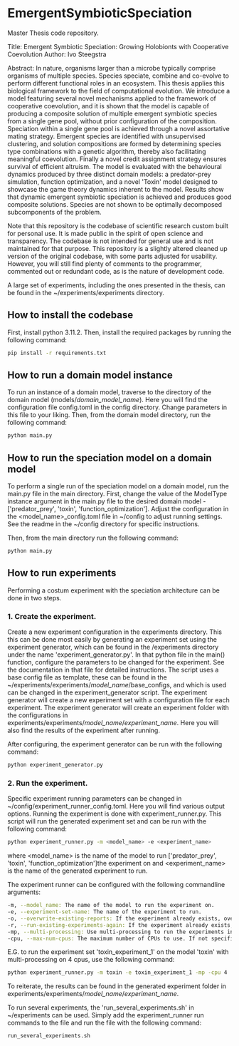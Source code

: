 # EmergentSymbioticSpeciation
Master Thesis code repository.

Title: Emergent Symbiotic Speciation: Growing Holobionts with Cooperative Coevolution
Author: Ivo Steegstra

Abstract:
In nature, organisms larger than a microbe typically comprise organisms of multiple species. Species speciate, combine and co-evolve to perform different functional roles in an ecosystem. This thesis applies this biological framework to the field of computational evolution. We introduce a model featuring several novel mechanisms applied to the framework of cooperative coevolution, and it is shown that the model is capable of producing a composite solution of multiple emergent symbiotic species from a single gene pool, without prior configuration of the composition.
Speciation within a single gene pool is achieved through a novel assortative mating strategy. Emergent species are identified with unsupervised clustering, and solution compositions are formed by determining species type combinations with a genetic algorithm, thereby also facilitating meaningful coevolution. Finally a novel credit assignment strategy ensures survival of efficient altruism.
The model is evaluated with the behavioural dynamics produced by three distinct domain models: a predator-prey simulation, function optimization, and a novel 'Toxin' model designed to showcase the game theory dynamics inherent to the model.
Results show that dynamic emergent symbiotic speciation is achieved and produces good composite solutions. Species are not shown to be optimally decomposed subcomponents of the problem.

Note that this repository is the codebase of scientific research custom built for personal use.
It is made public in the spirit of open science and transparency.
The codebase is not intended for general use and is not maintained for that purpose.
This repository is a slightly altered cleaned up version of the original codebase, with some parts adjusted for usability.
However, you will still find plenty of comments to the programmer, commented out or redundant code, as is the nature of development code.

A large set of experiments, including the ones presented in the thesis, can be found in the ~/experiments/experiments directory.

## How to install the codebase

First, install python 3.11.2. Then, install the required packages by running the following command:

```bash
pip install -r requirements.txt
```

## How to run a domain model instance

To run an instance of a domain model, traverse to the directory of the domain model (models/_domain_model_name_).
Here you will find the configuration file config.toml in the config directory. Change parameters in this file to your liking.
Then, from the domain model directory, run the following command:

```bash
python main.py
```

## How to run the speciation model on a domain model

To perform a single run of the speciation model on a domain model, run the main.py file in the main directory. First, change the value of the ModelType instance argument in the main.py file to the desired domain model - ['predator_prey', 'toxin', 'function_optimization']. Adjust the configuration in the <model_name>_config.toml file in ~/config to adjust running settings. See the readme in the ~/config directory for specific instructions. 

Then, from the main directory run the following command:

```bash
python main.py
```

## How to run experiments

Performing a costum experiment with the speciation architecture can be done in two steps.

### 1. Create the experiment.
Create a new experiment configuration in the experiments directory. This this can be done most easily by generating an experiment set using the experiment generator, which can be found in the /experiments directory under the name 'experiment_generator.py'. In that python file in the main() function, configure the parameters to be changed for the experiment. See the documentation in that file for detailed instructions. The script uses a base config file as template, these can be found in the ~/experiments/experiments/_model_name_/base_configs, and which is used can be changed in the experiment_generator script. The experiment generator will create a new experiment set with a configuration file for each experiment. The experiment generator will create an experiment folder with the configurations in experiments/experiments/_model_name_/_experiment_name_. Here you will also find the results of the experiment after running.

After configuring, the experiment generator can be run with the following command:

```bash
python experiment_generator.py
```

### 2. Run the experiment.
Specific experiment running parameters can be changed in ~/config/experiment_runner_config.toml. Here you will find various output options.
Running the experiment is done with experiment_runner.py. This script will run the generated experiment set and can be run with the following command:

```bash
python experiment_runner.py -m <model_name> -e <experiment_name> 
```

where <model_name> is the name of the model to run ['predator_prey', 'toxin', 'function_optimization']the experiment on and <experiment_name> is the name of the generated experiment to run.

The experiment runner can be configured with the following commandline arguments:
    
```bash
-m, --model_name: The name of the model to run the experiment on.
-e, --experiment-set-name: The name of the experiment to run.
-o, --overwrite-existing-reports: If the experiment already exists, overwrite earlier results.
-r, --run-existing-experiments-again: If the experiment already exists, run the experiment again.
-mp, --multi-processing: Use multi-processing to run the experiments in parrallel.
-cpu, --max-num-cpus: The maximum number of CPUs to use. If not specified, all available CPUs will be used if multiprocessing is enabled.
```

E.G. to run the experiment set 'toxin_experiment_1' on the model 'toxin' with multi-processing on 4 cpus, use the following command:

```bash
python experiment_runner.py -m toxin -e toxin_experiment_1 -mp -cpu 4
```

To reiterate, the results can be found in the generated experiment folder in experiments/experiments/_model_name_/_experiment_name_.

To run several experiments, the 'run_several_experiments.sh' in ~/experiments can be used. Simply add the experiment_runner run commands to the file and run the file with the following command:

```bash
run_several_experiments.sh
```